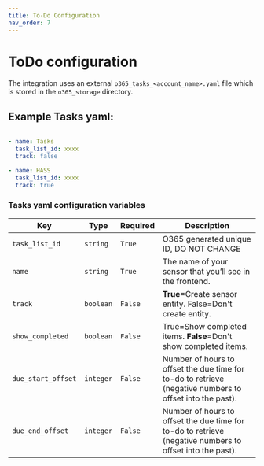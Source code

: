 ```yaml
---
title: To-Do Configuration
nav_order: 7
---
```


# ToDo configuration
The integration uses an external `o365_tasks_<account_name>.yaml` file which is stored in the `o365_storage` directory.
## Example Tasks yaml:
```yaml

- name: Tasks
  task_list_id: xxxx
  track: false

- name: HASS
  task_list_id: xxxx
  track: true
```

### Tasks yaml configuration variables

Key | Type | Required | Description
-- | -- | -- | --
`task_list_id` | `string` | `True` | O365 generated unique ID, DO NOT CHANGE
`name` | `string` | `True` | The name of your sensor that you’ll see in the frontend.
`track` | `boolean` | `False` | **True**=Create sensor entity. False=Don't create entity.
`show_completed` | `boolean` | `False` | True=Show completed items. **False**=Don't show completed items.
`due_start_offset` | `integer` | `False` | Number of hours to offset the due time for to-do to retrieve (negative numbers to offset into the past).
`due_end_offset` | `integer` | `False` | Number of hours to offset the due time for to-do to retrieve (negative numbers to offset into the past).

